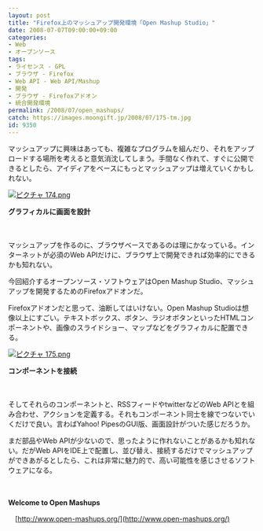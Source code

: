 ```yaml
---
layout: post
title: "Firefox上のマッシュアップ開発環境「Open Mashup Studio」"
date: 2008-07-07T09:00:00+09:00
categories:
- Web
- オープンソース
tags: 
- ライセンス - GPL
- ブラウザ - Firefox
- Web API - Web API/Mashup
- 開発
- ブラウザ - Firefoxアドオン
- 統合開発環境
permalink: /2008/07/open_mashups/
catch: https://images.moongift.jp/2008/07/175-tm.jpg
id: 9350
---
```

マッシュアップに興味はあっても、複雑なプログラムを組んだり、それをアップロードする場所を考えると意気消沈してしまう。手間なく作れて、すぐに公開できるとしたら、アイディアをベースにもっとマッシュアップは増えていくかもしれない。

  

[![ピクチャ 174.png](https://images.moongift.jp/2008/07/174-tm.jpg)](https://images.moongift.jp/2008/07/174.jpg)  
  
**グラフィカルに画面を設計**

  

　

  

マッシュアップを作るのに、ブラウザベースであるのは理にかなっている。インターネットが必須のWeb APIだけに、ブラウザ上で開発できれば効率的にできるかも知れない。

  

今回紹介するオープンソース・ソフトウェアはOpen Mashup Studio、マッシュアップを開発するためのFirefoxアドオンだ。

  
  
<!--more-->  

Firefoxアドオンだと思って、油断してはいけない。Open Mashup Studioは想像以上にすごい。テキストボックス、ボタン、ラジオボタンといったHTMLコンポーネントや、画像のスライドショー、マップなどをグラフィカルに配置できる。

  

[![ピクチャ 175.png](https://images.moongift.jp/2008/07/175-tm.jpg)](https://images.moongift.jp/2008/07/175.jpg)  
  
**コンポーネントを接続**

  

　

  

そしてそれらのコンポーネントと、RSSフィードやtwitterなどのWeb APIとを組み合わせ、アクションを定義する。それもコンポーネント同士を線でつないでいくだけで良い。言わばYahoo! PipesのGUI版、画面設計がついた感じだろうか。

  

まだ部品やWeb APIが少ないので、思ったように作れないことがあるかも知れない。だがWeb APIをIDE上で配置し、並び替え、接続するだけでマッシュアップができあがるとしたら、これは非常に魅力的で、高い可能性を感じさせるソフトウェアになる。

  

　

  

**Welcome to Open Mashups**  
  
　[http://www.open-mashups.org/](http://www.open-mashups.org/)

  
